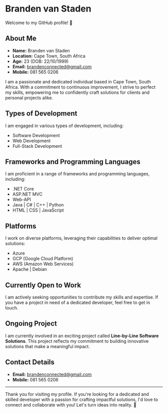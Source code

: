 # Branden van Staden

Welcome to my GitHub profile! 🚀

## About Me

- **Name:** Branden van Staden
- **Location:** Cape Town, South Africa
- **Age:** 23 (DOB: 22/10/1999)
- **Email:** brandenconnected@gmail.com
- **Mobile:** 081 565 0206

I am a passionate and dedicated individual based in Cape Town, South Africa. With a commitment to continuous improvement, I strive to perfect my skills, empowering me to confidently craft solutions for clients and personal projects alike.

## Types of Development

I am engaged in various types of development, including:

- Software Development
- Web Development
- Full-Stack Development

## Frameworks and Programming Languages

I am proficient in a range of frameworks and programming languages, including:

- .NET Core
- ASP.NET MVC
- Web-API
- Java | C# | C++ | Python
- HTML | CSS | JavaScript

## Platforms

I work on diverse platforms, leveraging their capabilities to deliver optimal solutions:

- Azure
- GCP (Google Cloud Platform)
- AWS (Amazon Web Services)
- Apache | Debian

## Currently Open to Work

I am actively seeking opportunities to contribute my skills and expertise. If you have a project in need of a dedicated developer, feel free to get in touch.

## Ongoing Project

I am currently involved in an exciting project called **Line-by-Line Software Solutions**. This project reflects my commitment to building innovative solutions that make a meaningful impact.

## Contact Details

- **Email:** brandenconnected@gmail.com
- **Mobile:** 081 565 0206

---

Thank you for visiting my profile. If you're looking for a dedicated and skilled developer with a passion for crafting impactful solutions, I'd love to connect and collaborate with you! Let's turn ideas into reality. 🌟
